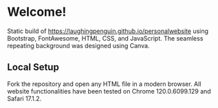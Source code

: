 # Welcome!
Static build of https://laughingpenguin.github.io/personalwebsite using Bootstrap, FontAwesome, HTML, CSS, and JavaScript. The seamless repeating background was designed using Canva.

## Local Setup
Fork the repository and open any HTML file in a modern browser. All website functionalities have been tested on Chrome 120.0.6099.129 and Safari 17.1.2.
